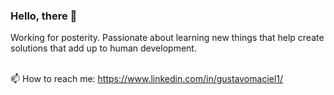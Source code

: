 
### Hello, there 👋

Working for posterity. Passionate about learning new things that help create solutions that add up to human development.

<br/>📫 How to reach me: https://www.linkedin.com/in/gustavomaciel1/
